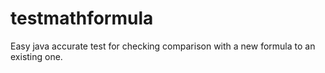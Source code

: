 # testmathformula
Easy java accurate test for checking comparison with a new formula to an existing one.
